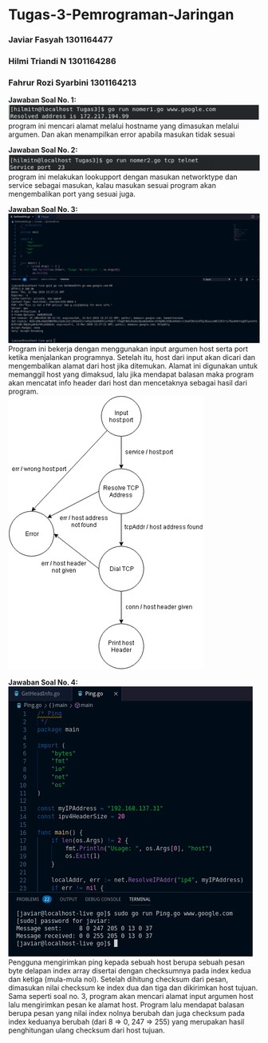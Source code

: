 # Tugas-3-Pemrograman-Jaringan
### Javiar Fasyah         1301164477
### Hilmi Triandi N		    1301164286
### Fahrur Rozi Syarbini	1301164213  

**Jawaban Soal No. 1:**  
![1_screenshot.PNG](/screenshot%20n%20fsm/1_screenshot.PNG)  
program ini mencari alamat melalui hostname yang dimasukan melalui argumen. Dan akan menampilkan error apabila masukan tidak sesuai  
  
**Jawaban Soal No. 2:**  
![2_screenshot.png](/screenshot%20n%20fsm/2_screenshot.png)  
program ini melakukan lookupport dengan masukan networktype dan service sebagai masukan, kalau masukan sesuai program akan mengembalikan port yang sesuai juga.  

**Jawaban Soal No. 3:**  
![3_screenshot.png](/screenshot%20n%20fsm/3_screenshot.png)  
Program ini bekerja dengan menggunakan input argumen host serta port ketika menjalankan programnya. Setelah itu, host dari input akan dicari dan mengembalikan alamat dari host jika ditemukan. Alamat ini digunakan untuk memanggil host yang dimaksud, lalu jika mendapat balasan maka program akan mencatat info header dari host dan mencetaknya sebagai hasil dari program.  
![3_fsm.png](/screenshot%20n%20fsm/3_fsm.png)  

**Jawaban Soal No. 4:**  
![4_screenshot.png](/screenshot%20n%20fsm/4_screenshot.png)  
Pengguna mengirimkan ping kepada sebuah host berupa sebuah pesan byte delapan index array disertai dengan checksumnya pada index kedua dan ketiga (mula-mula nol). Setelah dihitung checksum dari pesan, dimasukan nilai checksum ke index dua dan tiga dan dikirimkan host tujuan. Sama seperti soal no. 3, program akan mencari alamat input argumen host lalu mengirimkan pesan ke alamat host. Program lalu mendapat balasan berupa pesan yang nilai index nolnya berubah dan juga checksum pada index keduanya berubah (dari 8 => 0, 247 => 255) yang merupakan hasil penghitungan ulang checksum dari host tujuan.
